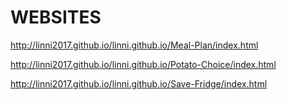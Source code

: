 # WEBSITES

http://linni2017.github.io/linni.github.io/Meal-Plan/index.html

http://linni2017.github.io/linni.github.io/Potato-Choice/index.html

http://linni2017.github.io/linni.github.io/Save-Fridge/index.html
